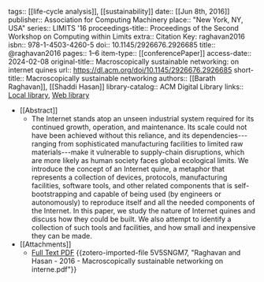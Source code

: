 tags:: [[life-cycle analysis]], [[sustainability]]
date:: [[Jun 8th, 2016]]
publisher:: Association for Computing Machinery
place:: "New York, NY, USA"
series:: LIMITS '16
proceedings-title:: Proceedings of the Second Workshop on Computing within Limits
extra:: Citation Key: raghavan2016
isbn:: 978-1-4503-4260-5
doi:: 10.1145/2926676.2926685
title:: @raghavan2016
pages:: 1–6
item-type:: [[conferencePaper]]
access-date:: 2024-02-08
original-title:: Macroscopically sustainable networking: on internet quines
url:: https://dl.acm.org/doi/10.1145/2926676.2926685
short-title:: Macroscopically sustainable networking
authors:: [[Barath Raghavan]], [[Shaddi Hasan]]
library-catalog:: ACM Digital Library
links:: [Local library](zotero://select/groups/2386895/items/VSNZDCZF), [Web library](https://www.zotero.org/groups/2386895/items/VSNZDCZF)

- [[Abstract]]
	- The Internet stands atop an unseen industrial system required for its continued growth, operation, and maintenance. Its scale could not have been achieved without this reliance, and its dependencies---ranging from sophisticated manufacturing facilities to limited raw materials---make it vulnerable to supply-chain disruptions, which are more likely as human society faces global ecological limits. We introduce the concept of an Internet quine, a metaphor that represents a collection of devices, protocols, manufacturing facilities, software tools, and other related components that is self-bootstrapping and capable of being used (by engineers or autonomously) to reproduce itself and all the needed components of the Internet. In this paper, we study the nature of Internet quines and discuss how they could be built. We also attempt to identify a collection of such tools and facilities, and how small and inexpensive they can be made.
- [[Attachments]]
	- [Full Text PDF](https://dl.acm.org/doi/pdf/10.1145/2926676.2926685) {{zotero-imported-file 5V5SNGM7, "Raghavan and Hasan - 2016 - Macroscopically sustainable networking on interne.pdf"}}